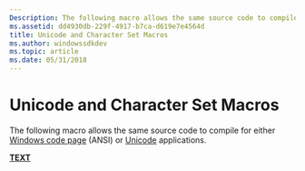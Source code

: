 ```yaml
---
Description: The following macro allows the same source code to compile for either Windows code page (ANSI) or Unicode applications.
ms.assetid: dd4930db-229f-4917-b7ca-d619e7e4564d
title: Unicode and Character Set Macros
ms.author: windowssdkdev
ms.topic: article
ms.date: 05/31/2018
---
```


# Unicode and Character Set Macros

The following macro allows the same source code to compile for either [Windows code page](code-pages.md) (ANSI) or [Unicode](unicode.md) applications.

[**TEXT**](/windows/desktop/api/Winnt/nf-winnt-text)

 

 




